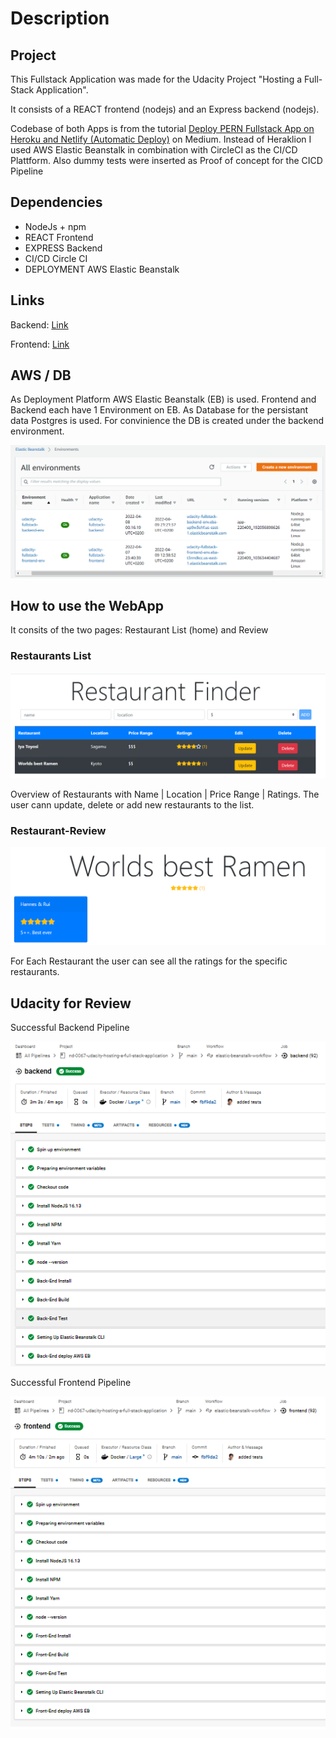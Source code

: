 # Description
## Project
This Fullstack Application was made for the Udacity Project "Hosting a Full-Stack Application".

It consists of a REACT frontend (nodejs) and an Express backend (nodejs).

Codebase of both Apps is from the tutorial [Deploy PERN Fullstack App on Heroku and Netlify (Automatic Deploy)](https://levelup.gitconnected.com/deploy-pern-fullstack-app-on-heroku-and-netlify-automatic-deploy-9b61ac6a254e) on Medium.
Instead of Heraklion I used AWS Elastic Beanstalk in combination with CircleCI as the CI/CD Plattform.
Also dummy tests were inserted as Proof of concept for the CICD Pipeline

## Dependencies
- NodeJs + npm
- REACT Frontend
- EXPRESS Backend
- CI/CD Circle CI
- DEPLOYMENT AWS Elastic Beanstalk

## Links
Backend: 
[Link](http://udacity-fullstack-backend-env.eba-up9w3ehf.us-east-1.elasticbeanstalk.com/api/v1/restaurants)

Frontend: 
[Link](http://udacity-fullstack-frontend-env.eba-t3nndkcc.us-east-1.elasticbeanstalk.com/`)

## AWS / DB
As Deployment Platform AWS Elastic Beanstalk (EB) is used. Frontend and Backend each have 1 Environment on EB.
As Database for the persistant data Postgres is used. For convinience the DB is created under the backend environment.

![AWS-Overview-Env](images/aws/aws-eb-environments.png)

## How to use the WebApp
It consits of the two pages: Restaurant List (home) and Review

### Restaurants List
![Restaurants List](images/frontend-home.png)

Overview of Restaurants with Name | Location | Price Range | Ratings.
The user cann update, delete or add new restaurants to the list.

### Restaurant-Review
![Restaurants List](images/frontend-review.png)

For Each Restaurant the user can see all the ratings for the specific restaurants.

## Udacity for Review
Successful Backend Pipeline

![Circle-ci-backend](images/circleci-backend.png)

Successful Frontend Pipeline

![Circle-ci-frontend](images/circleci-frontend.png)
